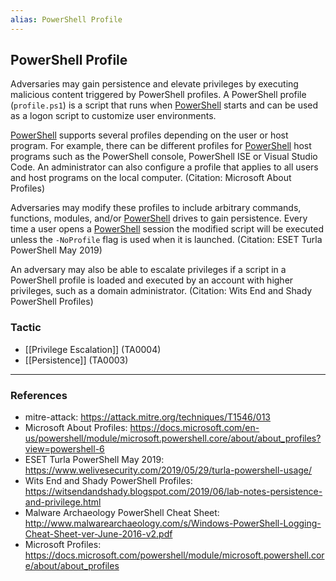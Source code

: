 ```yaml
---
alias: PowerShell Profile
---
```


## PowerShell Profile

Adversaries may gain persistence and elevate privileges by executing malicious content triggered by PowerShell profiles. A PowerShell profile  (<code>profile.ps1</code>) is a script that runs when [PowerShell](https://attack.mitre.org/techniques/T1059/001) starts and can be used as a logon script to customize user environments.

[PowerShell](https://attack.mitre.org/techniques/T1059/001) supports several profiles depending on the user or host program. For example, there can be different profiles for [PowerShell](https://attack.mitre.org/techniques/T1059/001) host programs such as the PowerShell console, PowerShell ISE or Visual Studio Code. An administrator can also configure a profile that applies to all users and host programs on the local computer. (Citation: Microsoft About Profiles) 

Adversaries may modify these profiles to include arbitrary commands, functions, modules, and/or [PowerShell](https://attack.mitre.org/techniques/T1059/001) drives to gain persistence. Every time a user opens a [PowerShell](https://attack.mitre.org/techniques/T1059/001) session the modified script will be executed unless the <code>-NoProfile</code> flag is used when it is launched. (Citation: ESET Turla PowerShell May 2019) 

An adversary may also be able to escalate privileges if a script in a PowerShell profile is loaded and executed by an account with higher privileges, such as a domain administrator. (Citation: Wits End and Shady PowerShell Profiles)


### Tactic

- [[Privilege Escalation]] (TA0004)
- [[Persistence]] (TA0003)


---
### References

- mitre-attack: https://attack.mitre.org/techniques/T1546/013
- Microsoft About Profiles: https://docs.microsoft.com/en-us/powershell/module/microsoft.powershell.core/about/about_profiles?view=powershell-6
- ESET Turla PowerShell May 2019: https://www.welivesecurity.com/2019/05/29/turla-powershell-usage/
- Wits End and Shady PowerShell Profiles: https://witsendandshady.blogspot.com/2019/06/lab-notes-persistence-and-privilege.html
- Malware Archaeology PowerShell Cheat Sheet: http://www.malwarearchaeology.com/s/Windows-PowerShell-Logging-Cheat-Sheet-ver-June-2016-v2.pdf
- Microsoft Profiles: https://docs.microsoft.com/powershell/module/microsoft.powershell.core/about/about_profiles
